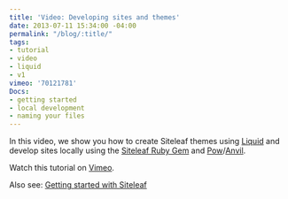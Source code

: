 ```yaml
---
title: 'Video: Developing sites and themes'
date: 2013-07-11 15:34:00 -04:00
permalink: "/blog/:title/"
tags:
- tutorial
- video
- liquid
- v1
vimeo: '70121781'
Docs:
- getting started
- local development
- naming your files
---
```


In this video, we show you how to create Siteleaf themes using [Liquid](https://github.com/siteleaf/siteleaf-themes) and develop sites locally using the [Siteleaf Ruby Gem](https://github.com/siteleaf/siteleaf-gem) and [Pow](http://pow.cx)/[Anvil](http://anvilformac.com).

Watch this tutorial on [Vimeo](http://vimeo.com/70121781).

Also see: [Getting started with Siteleaf](/blog/getting-started)

